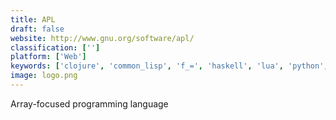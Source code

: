 ```yaml
---
title: APL
draft: false 
website: http://www.gnu.org/software/apl/
classification: ['']
platform: ['Web']
keywords: ['clojure', 'common_lisp', 'f_=', 'haskell', 'lua', 'python', 'rust', 'scala_lang', 'swift']
image: logo.png
---
```

Array-focused programming language